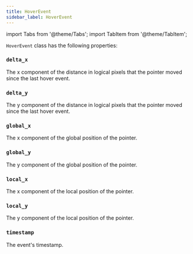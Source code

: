 ```yaml
---
title: HoverEvent
sidebar_label: HoverEvent
---
```

import Tabs from '@theme/Tabs';
import TabItem from '@theme/TabItem';

`HoverEvent` class has the following properties:

### `delta_x`

The x component of the distance in logical pixels that the pointer moved since the last hover event.

### `delta_y`

The y component of the distance in logical pixels that the pointer moved since the last hover event.

### `global_x`

The x component of the global position of the pointer.

### `global_y`

The y component of the global position of the pointer.

### `local_x`

The x component of the local position of the pointer.

### `local_y`

The y component of the local position of the pointer.

### `timestamp`

The event's timestamp.
